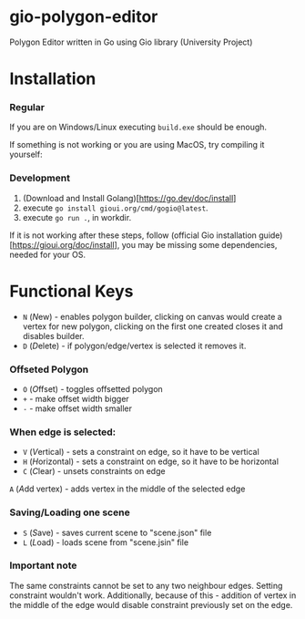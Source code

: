 # gio-polygon-editor
Polygon Editor written in Go using Gio library (University Project)

# Installation
### Regular
If you are on Windows/Linux executing `build.exe` should be enough.

If something is not working or you are using MacOS, try compiling it yourself:
### Development
1. (Download and Install Golang)[https://go.dev/doc/install]
2. execute `go install gioui.org/cmd/gogio@latest`.
3. execute `go run .`, in workdir.

If it is not working after these steps, follow (official Gio installation guide)[https://gioui.org/doc/install], you may be missing some dependencies, needed for your OS.

# Functional Keys
- `N` (*N*ew) - enables polygon builder, clicking on canvas would create a vertex for new polygon, clicking on the first one created closes it and disables builder. 
- `D` (*D*elete) - if polygon/edge/vertex is selected it removes it.

### Offseted Polygon
- `O` (*O*ffset) - toggles offsetted polygon
- `+` - make offset width bigger
- `-` - make offset width smaller

### When edge is selected:
- `V` (*V*ertical) - sets a constraint on edge, so it have to be vertical
- `H` (*H*orizontal) - sets a constraint on edge, so it have to be horizontal
- `C` (*C*lear) - unsets constraints on edge

`A` (*A*dd vertex) - adds vertex in the middle of the selected edge

### Saving/Loading one scene
- `S` (*S*ave) - saves current scene to "scene.json" file
- `L` (*L*oad) - loads scene from "scene.jsin" file

### Important note
The same constraints cannot be set to any two neighbour edges. Setting constraint wouldn't work. Additionally, because of this - addition of vertex in the middle of the edge would disable constraint previously set on the edge.
